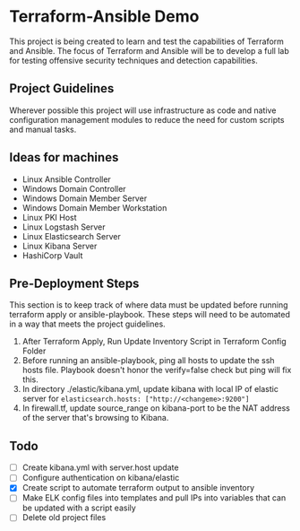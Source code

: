 # Terraform-Ansible Demo

This project is being created to learn and test the capabilities of Terraform and Ansible. The focus of Terraform and Ansible will be to develop a full lab for testing offensive security techniques and detection capabilities. 

## Project Guidelines

Wherever possible this project will use infrastructure as code and native configuration management modules to reduce the need for custom scripts and manual tasks. 


## Ideas for machines

* Linux Ansible Controller
* Windows Domain Controller
* Windows Domain Member Server
* Windows Domain Member Workstation
* Linux PKI Host
* Linux Logstash Server
* Linux Elasticsearch Server
* Linux Kibana Server
* HashiCorp Vault


## Pre-Deployment Steps
This section is to keep track of where data must be updated before running terraform apply or ansible-playbook. These steps will need to be automated in a way that meets the project guidelines.

1. After Terraform Apply, Run Update Inventory Script in Terraform Config Folder
2. Before running an ansible-playbook, ping all hosts to update the ssh hosts file. Playbook doesn't honor the verify=false check but ping will fix this.
3. In directory ./elastic/kibana.yml, update kibana with local IP of elastic server for ```elasticsearch.hosts: ["http://<changeme>:9200"]```
4. In firewall.tf, update source_range on kibana-port to be the NAT address of the server that's browsing to Kibana. 


## Todo
- [ ] Create kibana.yml with server.host update
- [ ] Configure authentication on kibana/elastic 
- [X] Create script to automate terraform output to ansible inventory
- [ ] Make ELK config files into templates and pull IPs into variables that can be updated with a script easily
- [ ] Delete old project files
